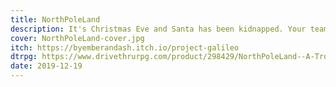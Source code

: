 ```yaml
---
title: NorthPoleLand
description: It's Christmas Eve and Santa has been kidnapped. Your team of elves has tracked him to the gates of NorthPoleLand - a crass, Christmas themed amusement park. Will you be the elf who saves Christmas? An incursion for Trophy Dark
cover: NorthPoleLand-cover.jpg
itch: https://byemberandash.itch.io/project-galileo
dtrpg: https://www.drivethrurpg.com/product/298429/NorthPoleLand--A-Trophy-Dark-Incursion
date: 2019-12-19
---
```

